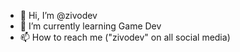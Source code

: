 - 👋 Hi, I’m @zivodev
- 🌱 I’m currently learning Game Dev
- 📫 How to reach me ("zivodev" on all social media)

